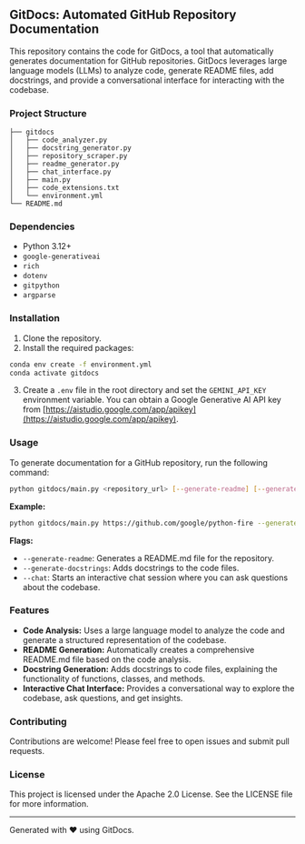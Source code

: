 ## GitDocs: Automated GitHub Repository Documentation

This repository contains the code for GitDocs, a tool that automatically generates documentation for GitHub repositories. GitDocs leverages large language models (LLMs) to analyze code, generate README files, add docstrings, and provide a conversational interface for interacting with the codebase.

### Project Structure

```
├── gitdocs
│   ├── code_analyzer.py
│   ├── docstring_generator.py
│   ├── repository_scraper.py
│   ├── readme_generator.py
│   ├── chat_interface.py
│   ├── main.py
│   ├── code_extensions.txt
│   └── environment.yml
└── README.md
```

### Dependencies

- Python 3.12+
- `google-generativeai`
- `rich`
- `dotenv`
- `gitpython`
- `argparse`

### Installation

1. Clone the repository.
2. Install the required packages:

```bash
conda env create -f environment.yml
conda activate gitdocs
```

3. Create a `.env` file in the root directory and set the `GEMINI_API_KEY` environment variable. You can obtain a Google Generative AI API key from [https://aistudio.google.com/app/apikey](https://aistudio.google.com/app/apikey).

### Usage

To generate documentation for a GitHub repository, run the following command:

```bash
python gitdocs/main.py <repository_url> [--generate-readme] [--generate-docstrings] [--chat]
```

**Example:**

```bash
python gitdocs/main.py https://github.com/google/python-fire --generate-readme --generate-docstrings --chat
```

**Flags:**

- `--generate-readme`: Generates a README.md file for the repository.
- `--generate-docstrings`: Adds docstrings to the code files.
- `--chat`: Starts an interactive chat session where you can ask questions about the codebase.

### Features

- **Code Analysis:** Uses a large language model to analyze the code and generate a structured representation of the codebase.
- **README Generation:** Automatically creates a comprehensive README.md file based on the code analysis.
- **Docstring Generation:** Adds docstrings to code files, explaining the functionality of functions, classes, and methods.
- **Interactive Chat Interface:** Provides a conversational way to explore the codebase, ask questions, and get insights.

### Contributing

Contributions are welcome! Please feel free to open issues and submit pull requests.

### License

This project is licensed under the Apache 2.0 License. See the LICENSE file for more information.


---
Generated with ❤️ using GitDocs.
